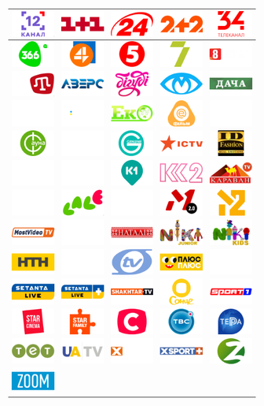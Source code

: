 | ![](https://raw.githubusercontent.com/RevGear/logo/master/Countries/UA/12Kanal.png) | ![](https://raw.githubusercontent.com/RevGear/logo/master/Countries/UA/1Plus1.png) | ![](https://raw.githubusercontent.com/RevGear/logo/master/Countries/UA/24Kanal.png) | ![](https://raw.githubusercontent.com/RevGear/logo/master/Countries/UA/2Plus2.png) | ![](https://raw.githubusercontent.com/RevGear/logo/master/Countries/UA/34Telekanal.png) | 
|:---:|:---:|:---:|:---:|:---:| 
| ![](https://raw.githubusercontent.com/RevGear/logo/master/Countries/UA/366TV.png) | ![](https://raw.githubusercontent.com/RevGear/logo/master/Countries/UA/4Kanal.png) | ![](https://raw.githubusercontent.com/RevGear/logo/master/Countries/UA/5Kanal.png) | ![](https://raw.githubusercontent.com/RevGear/logo/master/Countries/UA/7kanal.png) | ![](https://raw.githubusercontent.com/RevGear/logo/master/Countries/UA/8Kanal.png) | 
| ![](https://raw.githubusercontent.com/RevGear/logo/master/Countries/UA/ATR.png) | ![](https://raw.githubusercontent.com/RevGear/logo/master/Countries/UA/Avers.png) | ![](https://raw.githubusercontent.com/RevGear/logo/master/Countries/UA/Bigudi.png) | ![](https://raw.githubusercontent.com/RevGear/logo/master/Countries/UA/ChPinfo.png) | ![](https://raw.githubusercontent.com/RevGear/logo/master/Countries/UA/Dacha.png) | 
| ![](https://raw.githubusercontent.com/RevGear/logo/master/Countries/UA/Dom.png) | ![](https://raw.githubusercontent.com/RevGear/logo/master/Countries/UA/Donbass.png) | ![](https://raw.githubusercontent.com/RevGear/logo/master/Countries/UA/EkoTV.png) | ![](https://raw.githubusercontent.com/RevGear/logo/master/Countries/UA/EnterFilm.png) | ![](https://raw.githubusercontent.com/RevGear/logo/master/Countries/UA/Epoque.png) | 
| ![](https://raw.githubusercontent.com/RevGear/logo/master/Countries/UA/Fauna.png) | ![](https://raw.githubusercontent.com/RevGear/logo/master/Countries/UA/FilmUADrama.png) | ![](https://raw.githubusercontent.com/RevGear/logo/master/Countries/UA/GenuineTV.png) | ![](https://raw.githubusercontent.com/RevGear/logo/master/Countries/UA/ICTV.png) | ![](https://raw.githubusercontent.com/RevGear/logo/master/Countries/UA/IDFashion.png) | 
| ![](https://raw.githubusercontent.com/RevGear/logo/master/Countries/UA/Inter.png) | ![](https://raw.githubusercontent.com/RevGear/logo/master/Countries/UA/InterPlus.png) | ![](https://raw.githubusercontent.com/RevGear/logo/master/Countries/UA/K1.png) | ![](https://raw.githubusercontent.com/RevGear/logo/master/Countries/UA/K2.png) | ![](https://raw.githubusercontent.com/RevGear/logo/master/Countries/UA/KaravanTV.png) | 
| ![](https://raw.githubusercontent.com/RevGear/logo/master/Countries/UA/KyivTV.png) | ![](https://raw.githubusercontent.com/RevGear/logo/master/Countries/UA/Lale.png) | ![](https://raw.githubusercontent.com/RevGear/logo/master/Countries/UA/Live.png) | ![](https://raw.githubusercontent.com/RevGear/logo/master/Countries/UA/M1.png) | ![](https://raw.githubusercontent.com/RevGear/logo/master/Countries/UA/M2.png) | 
| ![](https://raw.githubusercontent.com/RevGear/logo/master/Countries/UA/MostVideoTV.png) | ![](https://raw.githubusercontent.com/RevGear/logo/master/Countries/UA/NASH.png) | ![](https://raw.githubusercontent.com/RevGear/logo/master/Countries/UA/Natali.png) | ![](https://raw.githubusercontent.com/RevGear/logo/master/Countries/UA/NikiJunior.png) | ![](https://raw.githubusercontent.com/RevGear/logo/master/Countries/UA/NikiKids.png) | 
| ![](https://raw.githubusercontent.com/RevGear/logo/master/Countries/UA/NTN.png) | ![](https://raw.githubusercontent.com/RevGear/logo/master/Countries/UA/OdesaLive.png) | ![](https://raw.githubusercontent.com/RevGear/logo/master/Countries/UA/OTV.png) | ![](https://raw.githubusercontent.com/RevGear/logo/master/Countries/UA/PlusPlus.png) | ![](https://raw.githubusercontent.com/RevGear/logo/master/Countries/UA/PravdaTUT.png) | 
| ![](https://raw.githubusercontent.com/RevGear/logo/master/Countries/UA/SetantaSports.png) | ![](https://raw.githubusercontent.com/RevGear/logo/master/Countries/UA/SetantasSortsPlus.png) | ![](https://raw.githubusercontent.com/RevGear/logo/master/Countries/UA/ShakhtarTV.png) | ![](https://raw.githubusercontent.com/RevGear/logo/master/Countries/UA/Sonce.png) | ![](https://raw.githubusercontent.com/RevGear/logo/master/Countries/UA/Sport1.png) | 
| ![](https://raw.githubusercontent.com/RevGear/logo/master/Countries/UA/StarCinema.png) | ![](https://raw.githubusercontent.com/RevGear/logo/master/Countries/UA/StarFamily.png) | ![](https://raw.githubusercontent.com/RevGear/logo/master/Countries/UA/STB.png) | ![](https://raw.githubusercontent.com/RevGear/logo/master/Countries/UA/Televsesvit.png) | ![](https://raw.githubusercontent.com/RevGear/logo/master/Countries/UA/Terra.png) | 
| ![](https://raw.githubusercontent.com/RevGear/logo/master/Countries/UA/TET.png) | ![](https://raw.githubusercontent.com/RevGear/logo/master/Countries/UA/UATV.png) | ![](https://raw.githubusercontent.com/RevGear/logo/master/Countries/UA/XSport.png) | ![](https://raw.githubusercontent.com/RevGear/logo/master/Countries/UA/XSportPlus.png) | ![](https://raw.githubusercontent.com/RevGear/logo/master/Countries/UA/Z.png) | 
| ![](https://raw.githubusercontent.com/RevGear/logo/master/Countries/UA/Zoom.png)  | 
